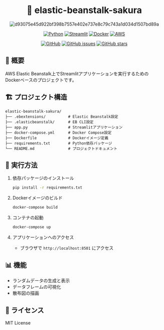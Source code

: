 <div align="center">

# 🚀 elastic-beanstalk-sakura

![d93075e45d922bf398b7557e402e737e8c79c743a1d034d1507bd89a](https://github.com/user-attachments/assets/8865069f-65e7-424e-bc60-841ecf1d370f)

[![Python](https://img.shields.io/badge/Python-3.9-blue.svg)](https://www.python.org/)
[![Streamlit](https://img.shields.io/badge/Streamlit-1.28.0-FF4B4B.svg)](https://streamlit.io/)
[![Docker](https://img.shields.io/badge/Docker-✓-2496ED.svg)](https://www.docker.com/)
[![AWS](https://img.shields.io/badge/AWS-Elastic%20Beanstalk-FF9900.svg)](https://aws.amazon.com/elasticbeanstalk/)

[![GitHub](https://img.shields.io/github/license/Sunwood-ai-labs/elastic-beanstalk-sakura)](https://github.com/Sunwood-ai-labs/elastic-beanstalk-sakura)
[![GitHub issues](https://img.shields.io/github/issues/Sunwood-ai-labs/elastic-beanstalk-sakura)](https://github.com/Sunwood-ai-labs/elastic-beanstalk-sakura/issues)
[![GitHub stars](https://img.shields.io/github/stars/Sunwood-ai-labs/elastic-beanstalk-sakura)](https://github.com/Sunwood-ai-labs/elastic-beanstalk-sakura/stargazers)

</div>

## 📖 概要

AWS Elastic Beanstalk上でStreamlitアプリケーションを実行するためのDockerベースのプロジェクトです。

## 🏗️ プロジェクト構造

```plaintext
elastic-beanstalk-sakura/
├── .ebextensions/          # Elastic Beanstalk設定
├── .elasticbeanstalk/      # EB CLI設定
├── app.py                  # Streamlitアプリケーション
├── docker-compose.yml      # Docker Compose設定
├── Dockerfile              # Dockerイメージ定義
├── requirements.txt        # Python依存パッケージ
└── README.md               # プロジェクトドキュメント
```

## 🚦 実行方法

1. 依存パッケージのインストール
   ```bash
   pip install -r requirements.txt
   ```

2. Dockerイメージのビルド
   ```bash
   docker-compose build
   ```

3. コンテナの起動
   ```bash
   docker-compose up
   ```

4. アプリケーションへのアクセス
   - ブラウザで `http://localhost:8501` にアクセス

## 📊 機能

- ランダムデータの生成と表示
- データフレームの可視化
- 散布図の描画

## 📜 ライセンス

MIT License
